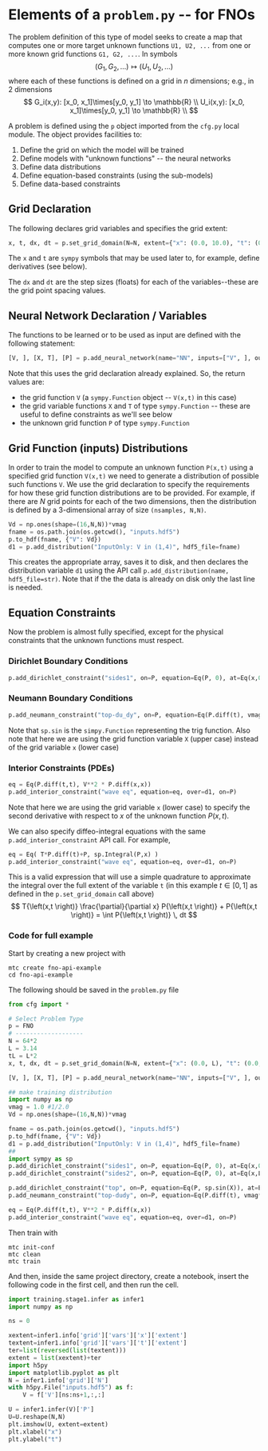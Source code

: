

# Elements of a `problem.py` -- for FNOs

The problem definition of this type of model seeks to create a map that computes one or more target unknown functions `U1, U2, ...` from one or more known grid functions `G1, G2, ...`. In symbols
$$
(G_1, G_2, ...) \mapsto (U_1, U_2, ...)
$$
where each of these functions is defined on a grid in $n$ dimensions; e.g., in 2 dimensions
 $$
 G_i(x,y): [x_0, x_1]\times[y_0, y_1] \to \mathbb{R} \\
 U_i(x,y): [x_0, x_1]\times[y_0, y_1] \to \mathbb{R} \\
 $$

A problem is defined using the `p` object imported from the `cfg.py` local module. The object provides facilities to:

1. Define the grid on which the model will be trained
1. Define models with "unknown functions" -- the neural networks
1. Define data distributions
1. Define equation-based constraints (using the sub-models)
1. Define data-based constraints

## Grid Declaration

The following declares grid variables and specifies the grid extent:
```python
x, t, dx, dt = p.set_grid_domain(N=N, extent={"x": (0.0, 10.0), "t": (0,1)})
```
The `x` and `t` are `sympy` symbols that may be used later to, for example, define derivatives (see below).

The `dx` and `dt` are the step sizes (floats) for each of the variables--these are the grid point spacing values.

## Neural Network Declaration / Variables

The functions to be learned or to be used as input are defined with the following statement:

```python
[V, ], [X, T], [P] = p.add_neural_network(name="NN", inputs=["V", ], outputs=["P"])
```

Note that this uses the grid declaration already explained. So, the return values are:
- the grid function `V` (a `sympy.Function` object -- `V(x,t)` in this case)
- the grid variable functions `X` and `T` of type `sympy.Function` -- these are useful to define constraints as we'll see below
- the unknown grid function `P` of type `sympy.Function`

## Grid Function (inputs) Distributions

In order to train the model to compute an unknown function `P(x,t)` using a specified grid function `V(x,t)` we need to generate a distribution of possible such functions `V`. We use the grid declaration to specify the requirements for how these grid function distributions are to be provided. For example, if there are $N$ grid points for each of the two dimensions, then the distribution is defined by a 3-dimensional array of size `(nsamples, N,N)`. 

```python
Vd = np.ones(shape=(16,N,N))*vmag
fname = os.path.join(os.getcwd(), "inputs.hdf5")
p.to_hdf(fname, {"V": Vd})
d1 = p.add_distribution("InputOnly: V in (1,4)", hdf5_file=fname)
```
This creates the appropriate array, saves it to disk, and then declares the distribution variable `d1` using the API call `p.add_distribution(name, hdf5_file=str)`. Note that if the the data is already on disk only the last line is needed.

## Equation Constraints

Now the problem is almost fully specified, except for the physical constraints that the unknown functions must respect.

### Dirichlet Boundary Conditions
```python
p.add_dirichlet_constraint("sides1", on=P, equation=Eq(P, 0), at=Eq(x,0))
```
### Neumann Boundary Conditions
```python
p.add_neumann_constraint("top-du_dy", on=P, equation=Eq(P.diff(t), vmag*sp.sin(X)), at=Eq(t,0))
```
Note that `sp.sin` is the `simpy.Function` representing the trig function. Also note that here we are using the grid function variable `X` (upper case) instead of the grid variable `x` (lower case)

### Interior Constraints (PDEs)
```python
eq = Eq(P.diff(t,t), V**2 * P.diff(x,x))
p.add_interior_constraint("wave eq", equation=eq, over=d1, on=P)
```
Note that here we are using the grid variable `x` (lower case) to specify the second derivative with respect to $x$ of the unknown function $P(x,t)$. 

We can also specify diffeo-integral equations with the same `p.add_interior_constraint` API call. For example,
```python
eq = Eq( T*P.diff(t)+P, sp.Integral(P,x) )
p.add_interior_constraint("wave eq", equation=eq, over=d1, on=P)
```
This is a valid expression that will use a simple quadrature to approximate the integral over the full extent of the variable `t` (in this example $t\in[0,1]$ as defined in the `p.set_grid_domain` call above)
$$
T{\left(x,t \right)} \frac{\partial}{\partial x} P{\left(x,t \right)} + P{\left(x,t \right)} = \int P{\left(x,t \right)} \, dt 
$$

### Code for full example
Start by creating a new project with
```
mtc create fno-api-example
cd fno-api-example
```

The following should be saved in the `problem.py` file
```python
from cfg import *

# Select Problem Type
p = FNO
# -------------------
N = 64*2
L = 3.14
tL = L*2
x, t, dx, dt = p.set_grid_domain(N=N, extent={"x": (0.0, L), "t": (0.0, tL)})

[V, ], [X, T], [P] = p.add_neural_network(name="NN", inputs=["V", ], outputs=["P"])

## make training distribution
import numpy as np
vmag = 1.0 #1/2.0
Vd = np.ones(shape=(16,N,N))*vmag

fname = os.path.join(os.getcwd(), "inputs.hdf5")
p.to_hdf(fname, {"V": Vd})
d1 = p.add_distribution("InputOnly: V in (1,4)", hdf5_file=fname)
##
import sympy as sp
p.add_dirichlet_constraint("sides1", on=P, equation=Eq(P, 0), at=Eq(x,0))
p.add_dirichlet_constraint("sides2", on=P, equation=Eq(P, 0), at=Eq(x,L))

p.add_dirichlet_constraint("top", on=P, equation=Eq(P, sp.sin(X)), at=Eq(t,0))
p.add_neumann_constraint("top-dudy", on=P, equation=Eq(P.diff(t), vmag*sp.sin(X)), at=Eq(t,0))

eq = Eq(P.diff(t,t), V**2 * P.diff(x,x))
p.add_interior_constraint("wave eq", equation=eq, over=d1, on=P)
```

Then train with
```
mtc init-conf
mtc clean
mtc train
```

And then, inside the same project directory, create a notebook, insert the following code in the first cell, and then run the cell.
```python
import training.stage1.infer as infer1
import numpy as np

ns = 0

xextent=infer1.info['grid']['vars']['x']['extent']
textent=infer1.info['grid']['vars']['t']['extent']
ter=list(reversed(list(textent)))
extent = list(xextent)+ter
import h5py
import matplotlib.pyplot as plt
N = infer1.info['grid']['N']
with h5py.File("inputs.hdf5") as f:
    V = f['V'][ns:ns+1,:,:]

U = infer1.infer(V)['P']
U=U.reshape(N,N)
plt.imshow(U, extent=extent)
plt.xlabel("x")
plt.ylabel("t")
```